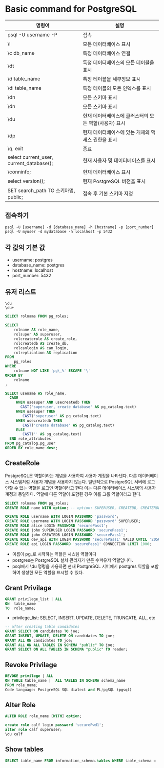 # Basic command for PostgreSQL

| 명령어                                   | 설명                                                  |
| ---------------------------------------- | ----------------------------------------------------- |
| psql -U username -P                      | 접속                                                  |
| \l                                       | 모든 데이터베이스 표시                                |
| \c db_name                               | 특정 데이터베이스 연결                                |
| \dt                                      | 특정 데이터베이스의 모든 테이블을 표시                |
| \d table_name                            | 특정 테이블을 세부정보 표시                           |
| \di table_name                           | 특정 테이블의 모든 인덱스를 표시                      |
| \dn                                      | 모든 스키마 표시                                      |
| \dn                                      | 모든 스키마 표시                                      |
| \du                                      | 현재 데이터베이스에 클러스터의 모든 역할(사용자) 표시 |
| \dp                                      | 현재 데이터베이스에 있는 개체의 액세스 권한을 표시    |
| \q, exit                                 | 종료                                                  |
| select current_user, current_database(); | 현재 사용자 및 데이터베이스를 표시                    |
| \conninfo;                               | 현재 데이터베이스 표시                                |
| select version();                        | 현재 PostgreSQL 버전을 표시                           |
| SET search_path TO 스키마명, public;     | 접속 후 기본 스키마 지정                              |

## 접속하기

```shell
psql -U [username] -d [database_name] -h [hostname] -p [port_number]
psql -U myuser -d mydatabase -h localhost -p 5432
```

## 각 값의 기본 값

- username: postgres
- database_name: postgres
- hostname: localhost
- port_number: 5432

## 유저 리스트

```shell
\du
\du+
```

```sql
SELECT rolname FROM pg_roles;

SELECT
    rolname AS role_name,
    rolsuper AS superuser,
    rolcreaterole AS create_role,
    rolcreatedb AS create_db,
    rolcanlogin AS can_login,
    rolreplication AS replication
FROM
    pg_roles
WHERE
    rolname NOT LIKE 'pg\_%' ESCAPE '\'
ORDER BY
    rolname
;

SELECT usename AS role_name,
  CASE
     WHEN usesuper AND usecreatedb THEN
	   CAST('superuser, create database' AS pg_catalog.text)
     WHEN usesuper THEN
	    CAST('superuser' AS pg_catalog.text)
     WHEN usecreatedb THEN
	    CAST('create database' AS pg_catalog.text)
     ELSE
	    CAST('' AS pg_catalog.text)
  END role_attributes
FROM pg_catalog.pg_user
ORDER BY role_name desc;
```

## CreateRole

PostgreSQL은 역할이라는 개념을 사용하여 사용자 계정을 나타낸다. 다른 데이터베이스 시스템처럼 사용자
개념을 사용하지 않는다. 일반적으로 PostgreSQL 서버에 로그인할 수 있는 역할을 로그인 역할이라고 한다
이는 다른 데이터베이스 시스템의 사용자 계정과 동일하다. 역할에 다른 역할이 포함된 경우 이를 그룹
역할이라고 한다.

```sql
SELECT rolname FROM pg_roles;
CREATE ROLE name WITH option; -- option: SUPERUSER, CREATEDB, CREATEROLE

CREATE ROLE username WITH LOGIN PASSWORD 'password';
CREATE ROLE username WITH LOGIN PASSWORD 'password' SUPERUSER;
CREATE ROLE alice LOGIN PASSWORD 'securePass1';
CREATE ROLE john SUPERUSER LOGIN PASSWORD 'securePass1';
CREATE ROLE john CREATEDB LOGIN PASSWORD 'securePass1';
CREATE ROLE dev_api WITH LOGIN PASSWORD 'securePass1' VALID UNTIL '2050-01-01';
CREATE ROLE api LOGIN PASSWORD 'securePass1' CONNECTION LIMIT 1000;
```

- 이름이 pg\_로 시작하는 역할은 시스템 역할이다
- postgres는 PostgreSQL 설치 관리자가 만든 수퍼유저 역할입니다.
- psql에서 \du 명령을 사용하면 현재 PostgreSQL 서버에서 postgres 역할을 포함하여 생성한
  모든 역할을 표시할 수 있다.

## Grant Privilage

```sql
GRANT privilege_list | ALL
ON  table_name
TO  role_name;
```

- privilege_list: SELECT, INSERT, UPDATE, DELETE, TRUNCATE, ALL, etc

```sql
-- after creating table candidates
GRANT SELECT ON candidates TO joe;
GRANT INSERT, UPDATE, DELETE ON candidates TO joe;
GRANT ALL ON candidates TO joe;
GRANT ALL ON ALL TABLES IN SCHEMA "public" TO joe;
GRANT SELECT ON ALL TABLES IN SCHEMA "public" TO reader;
```

## Revoke Privilage

```sql
REVOKE privilege | ALL
ON TABLE table_name |  ALL TABLES IN SCHEMA schema_name
FROM role_name;
Code language: PostgreSQL SQL dialect and PL/pgSQL (pgsql)
```

## Alter Role

```sql
ALTER ROLE role_name [WITH] option;

create role calf login password 'securePwd1';
alter role calf superuser;
\du calf
```

## Show tables

```sql
SELECT table_name FROM information_schema.tables WHERE table_schema = 'public';
```
